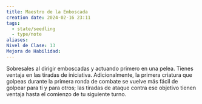 ```yaml
---
title: Maestro de la Emboscada
creation date: 2024-02-16 23:11
tags:
  - state/seedling
  - type/note
aliases: 
Nivel de Clase: 13
Mejora de Habilidad:
---
```

Sobresales al dirigir emboscadas y actuando primero en una pelea.
Tienes ventaja en las tiradas de iniciativa. Adicionalmente, la primera criatura que golpeas durante la primera ronda de combate se vuelve más fácil de golpear para ti y para otros; las tiradas de ataque contra ese objetivo tienen ventaja hasta el comienzo de tu siguiente turno.


